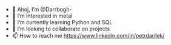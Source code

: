 - 👋 Ahoj, I’m @Darrbogh-
- 👀 I’m interested in metal
- 🌱 I’m currently learning  Python and SQL
- 💞️ I’m looking to collaborate on projects
- 📫 How to reach me https://www.linkedin.com/in/petrdarilek/

<!---
Darrbogh/Darrbogh is a ✨ special ✨ repository because its `README.md` (this file) appears on your GitHub profile.
You can click the Preview link to take a look at your changes.
--->
